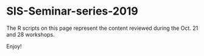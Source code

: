 # SIS-Seminar-series-2019

The R scripts on this page represent the content reviewed during the Oct. 21 and 28 workshops.

Enjoy!
